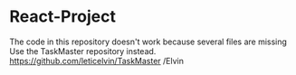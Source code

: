 # React-Project

The code in this repository doesn't work because several files are missing
Use the TaskMaster repository instead. https://github.com/leticelvin/TaskMaster
/Elvin
